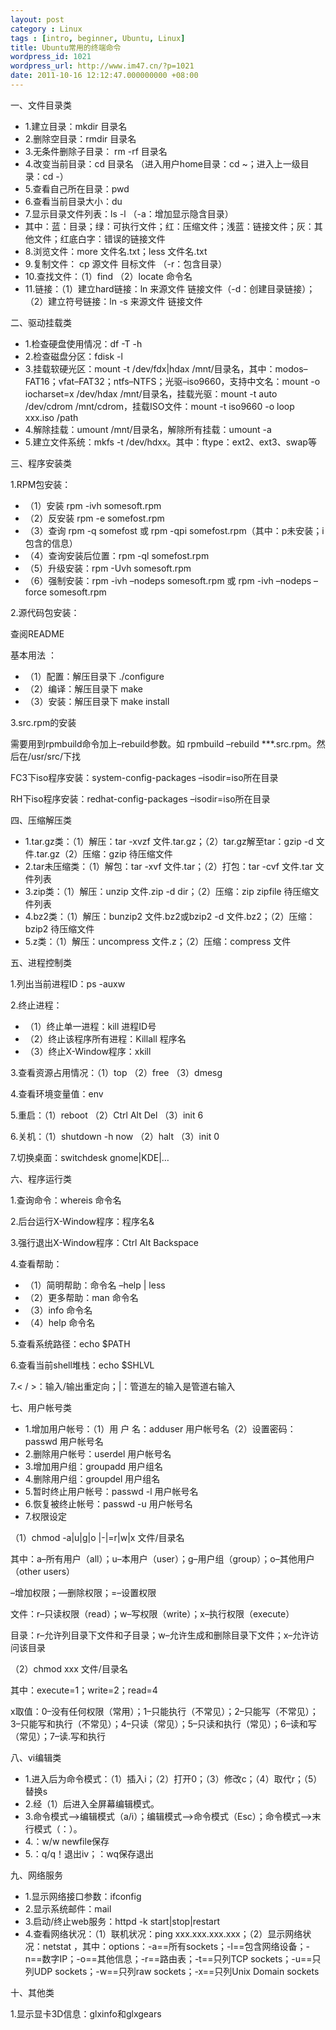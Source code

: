 ```yaml
---
layout: post
category : Linux
tags : [intro, beginner, Ubuntu, Linux]
title: Ubuntu常用的终端命令
wordpress_id: 1021
wordpress_url: http://www.im47.cn/?p=1021
date: 2011-10-16 12:12:47.000000000 +08:00
---
```

一、文件目录类
<ul>
	<li>1.建立目录：mkdir 目录名</li>
	<li>2.删除空目录：rmdir 目录名</li>
	<li>3.无条件删除子目录： rm -rf 目录名</li>
	<li>4.改变当前目录：cd 目录名 （进入用户home目录：cd ~；进入上一级目录：cd -）</li>
	<li>5.查看自己所在目录：pwd</li>
	<li>6.查看当前目录大小：du</li>
	<li>7.显示目录文件列表：ls -l （-a：增加显示隐含目录）</li>
	<li>其中：蓝：目录；绿：可执行文件；红：压缩文件；浅蓝：链接文件；灰：其他文件；红底白字：错误的链接文件</li>
	<li>8.浏览文件：more 文件名.txt；less 文件名.txt</li>
	<li>9.复制文件： cp 源文件 目标文件 （-r：包含目录）</li>
	<li>10.查找文件：（1）find （2）locate 命令名</li>
	<li>11.链接：（1）建立hard链接：ln 来源文件 链接文件（-d：创建目录链接）；（2）建立符号链接：ln -s 来源文件 链接文件</li>
</ul>
二、驱动挂载类
<ul>
	<li>1.检查硬盘使用情况：df -T -h</li>
	<li>2.检查磁盘分区：fdisk -l</li>
	<li>3.挂载软硬光区：mount -t /dev/fdx|hdax /mnt/目录名，其中：modos–FAT16；vfat–FAT32；ntfs–NTFS；光驱–iso9660，支持中文名：mount -o iocharset=x /dev/hdax /mnt/目录名，挂载光驱：mount -t auto /dev/cdrom /mnt/cdrom，挂载ISO文件：mount -t iso9660 -o loop xxx.iso /path</li>
	<li>4.解除挂载：umount /mnt/目录名，解除所有挂载：umount -a</li>
	<li>5.建立文件系统：mkfs -t /dev/hdxx。其中：ftype：ext2、ext3、swap等</li>
</ul>
三、程序安装类

1.RPM包安装：
<ul>
	<li>（1）安装 rpm -ivh somesoft.rpm</li>
	<li>（2）反安装 rpm -e somefost.rpm</li>
	<li>（3）查询 rpm -q somefost 或 rpm -qpi somefost.rpm（其中：p未安装；i包含的信息）</li>
	<li>（4）查询安装后位置：rpm -ql somefost.rpm</li>
	<li>（5）升级安装：rpm -Uvh somesoft.rpm</li>
	<li>（6）强制安装：rpm -ivh –nodeps somesoft.rpm 或 rpm -ivh –nodeps –force somesoft.rpm</li>
</ul>
2.源代码包安装：

查阅README

基本用法 ：
<ul>
	<li>（1）配置：解压目录下 ./configure</li>
	<li>（2）编译：解压目录下 make</li>
	<li>（3）安装：解压目录下 make install</li>
</ul>
3.src.rpm的安装

需要用到rpmbuild命令加上–rebuild参数。如 rpmbuild –rebuild ***.src.rpm。然后在/usr/src/下找

FC3下iso程序安装：system-config-packages –isodir=iso所在目录

RH下iso程序安装：redhat-config-packages –isodir=iso所在目录

四、压缩解压类
<ul>
	<li>1.tar.gz类：（1）解压：tar -xvzf 文件.tar.gz；（2）tar.gz解至tar：gzip -d 文件.tar.gz（2）压缩：gzip 待压缩文件</li>
	<li>2.tar未压缩类：（1）解包：tar -xvf 文件.tar；（2）打包：tar -cvf 文件.tar 文件列表</li>
	<li>3.zip类：（1）解压：unzip 文件.zip -d dir；（2）压缩：zip zipfile 待压缩文件列表</li>
	<li>4.bz2类：（1）解压：bunzip2 文件.bz2或bzip2 -d 文件.bz2；（2）压缩：bzip2 待压缩文件</li>
	<li>5.z类：（1）解压：uncompress 文件.z；（2）压缩：compress 文件</li>
</ul>
五、进程控制类

1.列出当前进程ID：ps -auxw

2.终止进程：
<ul>
	<li>（1）终止单一进程：kill 进程ID号</li>
	<li>（2）终止该程序所有进程：Killall 程序名</li>
	<li>（3）终止X-Window程序：xkill</li>
</ul>
3.查看资源占用情况：（1）top （2）free （3）dmesg

4.查看环境变量值：env

5.重启：（1）reboot （2）Ctrl Alt Del （3）init 6

6.关机：（1）shutdown -h now （2）halt （3）init 0

7.切换桌面：switchdesk gnome|KDE|…

六、程序运行类

1.查询命令：whereis 命令名

2.后台运行X-Window程序：程序名&amp;

3.强行退出X-Window程序：Ctrl Alt Backspace

4.查看帮助：
<ul>
	<li>（1）简明帮助：命令名 –help | less</li>
	<li>（2）更多帮助：man 命令名</li>
	<li>（3）info 命令名</li>
	<li>（4）help 命令名</li>
</ul>
5.查看系统路径：echo $PATH

6.查看当前shell堆栈：echo $SHLVL

7.&lt; / &gt;：输入/输出重定向；|：管道左的输入是管道右输入

七、用户帐号类
<ul>
	<li>1.增加用户帐号：（1）用 户 名：adduser 用户帐号名（2）设置密码： passwd 用户帐号名</li>
	<li>2.删除用户帐号：userdel 用户帐号名</li>
	<li>3.增加用户组：groupadd 用户组名</li>
	<li>4.删除用户组：groupdel 用户组名</li>
	<li>5.暂时终止用户帐号：passwd -l 用户帐号名</li>
	<li>6.恢复被终止帐号：passwd -u 用户帐号名</li>
	<li>7.权限设定</li>
</ul>
（1）chmod -a|u|g|o |-|=r|w|x 文件/目录名

其中：a–所有用户（all）；u–本用户（user）；g–用户组（group）；o–其他用户（other users）

–增加权限；—删除权限；=–设置权限

文件：r–只读权限（read）；w–写权限（write）；x–执行权限（execute）

目录：r–允许列目录下文件和子目录；w–允许生成和删除目录下文件；x–允许访问该目录

（2）chmod xxx 文件/目录名

其中：execute=1；write=2；read=4

x取值：0–没有任何权限（常用）；1–只能执行（不常见）；2–只能写（不常见）；3–只能写和执行（不常见）；4–只读（常见）；5–只读和执行（常见）；6–读和写（常见）；7–读.写和执行

八、vi编辑类
<ul>
	<li>1.进入后为命令模式：（1）插入i；（2）打开0；（3）修改c；（4）取代r；（5）替换s</li>
	<li>2.经（1）后进入全屏幕编辑模式。</li>
	<li>3.命令模式–&gt;编辑模式（a/i）；编辑模式–&gt;命令模式（Esc）；命令模式–&gt;末行模式（：）。</li>
	<li>4.：w/w newfile保存</li>
	<li>5.：q/q！退出iv；：wq保存退出</li>
</ul>
九、网络服务
<ul>
	<li>1.显示网络接口参数：ifconfig</li>
	<li>2.显示系统邮件：mail</li>
	<li>3.启动/终止web服务：httpd -k start|stop|restart</li>
	<li>4.查看网络状况：（1）联机状况：ping xxx.xxx.xxx.xxx；（2）显示网络状况：netstat ，其中：options：-a==所有sockets；-l==包含网络设备；-n==数字IP；-o==其他信息；-r==路由表；-t==只列TCP sockets；-u==只列UDP sockets；-w==只列raw sockets；-x==只列Unix Domain sockets</li>
</ul>
十、其他类

1.显示显卡3D信息：glxinfo和glxgears
